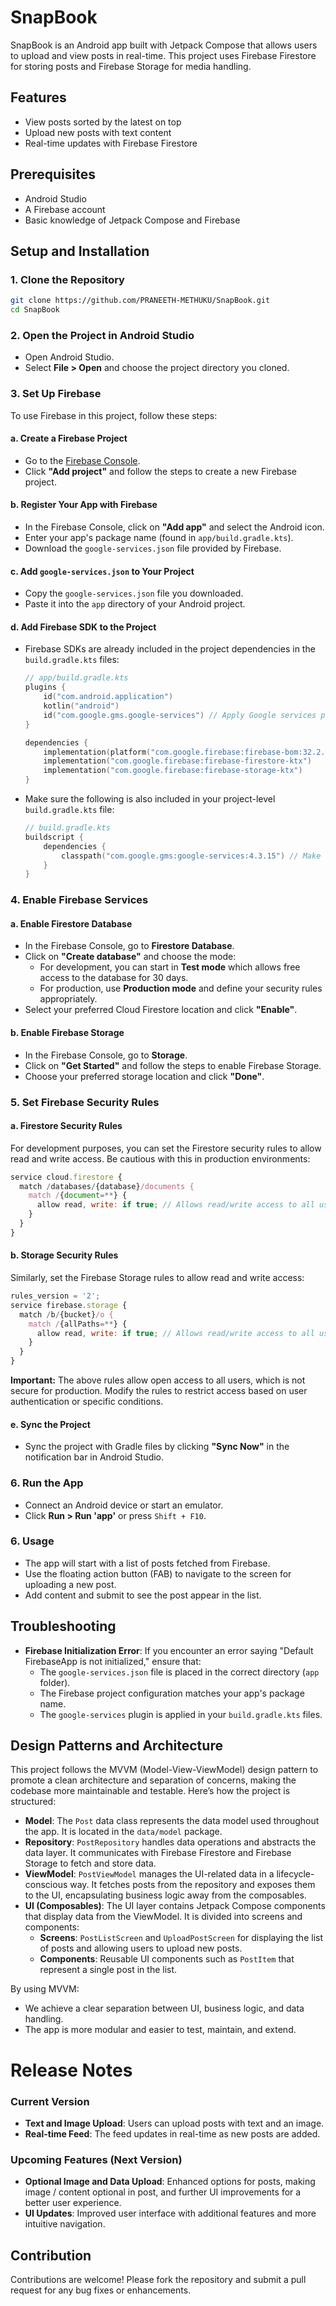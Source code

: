 
# SnapBook

SnapBook is an Android app built with Jetpack Compose that allows users to upload and view posts in real-time. This project uses Firebase Firestore for storing posts and Firebase Storage for media handling.

## Features
- View posts sorted by the latest on top
- Upload new posts with text content
- Real-time updates with Firebase Firestore

## Prerequisites
- Android Studio
- A Firebase account
- Basic knowledge of Jetpack Compose and Firebase

## Setup and Installation

### 1. Clone the Repository
```bash
git clone https://github.com/PRANEETH-METHUKU/SnapBook.git
cd SnapBook
```

### 2. Open the Project in Android Studio
- Open Android Studio.
- Select **File > Open** and choose the project directory you cloned.

### 3. Set Up Firebase
To use Firebase in this project, follow these steps:

#### a. Create a Firebase Project
- Go to the [Firebase Console](https://console.firebase.google.com/).
- Click **"Add project"** and follow the steps to create a new Firebase project.

#### b. Register Your App with Firebase
- In the Firebase Console, click on **"Add app"** and select the Android icon.
- Enter your app's package name (found in `app/build.gradle.kts`).
- Download the `google-services.json` file provided by Firebase.

#### c. Add `google-services.json` to Your Project
- Copy the `google-services.json` file you downloaded.
- Paste it into the `app` directory of your Android project.

#### d. Add Firebase SDK to the Project
- Firebase SDKs are already included in the project dependencies in the `build.gradle.kts` files:
    ```kotlin
    // app/build.gradle.kts
    plugins {
        id("com.android.application")
        kotlin("android")
        id("com.google.gms.google-services") // Apply Google services plugin
    }

    dependencies {
        implementation(platform("com.google.firebase:firebase-bom:32.2.0"))
        implementation("com.google.firebase:firebase-firestore-ktx")
        implementation("com.google.firebase:firebase-storage-ktx")
    }
    ```

- Make sure the following is also included in your project-level `build.gradle.kts` file:
    ```kotlin
    // build.gradle.kts
    buildscript {
        dependencies {
            classpath("com.google.gms:google-services:4.3.15") // Make sure this is the correct version
        }
    }
    ```
### 4. Enable Firebase Services

#### a. Enable Firestore Database
- In the Firebase Console, go to **Firestore Database**.
- Click on **"Create database"** and choose the mode:
  - For development, you can start in **Test mode** which allows free access to the database for 30 days.
  - For production, use **Production mode** and define your security rules appropriately.
- Select your preferred Cloud Firestore location and click **"Enable"**.

#### b. Enable Firebase Storage
- In the Firebase Console, go to **Storage**.
- Click on **"Get Started"** and follow the steps to enable Firebase Storage.
- Choose your preferred storage location and click **"Done"**.

### 5. Set Firebase Security Rules

#### a. Firestore Security Rules
For development purposes, you can set the Firestore security rules to allow read and write access. Be cautious with this in production environments:
```javascript
service cloud.firestore {
  match /databases/{database}/documents {
    match /{document=**} {
      allow read, write: if true; // Allows read/write access to all users
    }
  }
}
```

#### b. Storage Security Rules
Similarly, set the Firebase Storage rules to allow read and write access:
```javascript
rules_version = '2';
service firebase.storage {
  match /b/{bucket}/o {
    match /{allPaths=**} {
      allow read, write: if true; // Allows read/write access to all users
    }
  }
}
```

**Important:** The above rules allow open access to all users, which is not secure for production. Modify the rules to restrict access based on user authentication or specific conditions.
#### e. Sync the Project
- Sync the project with Gradle files by clicking **"Sync Now"** in the notification bar in Android Studio.

### 6. Run the App
- Connect an Android device or start an emulator.
- Click **Run > Run 'app'** or press `Shift + F10`.

### 6. Usage
- The app will start with a list of posts fetched from Firebase.
- Use the floating action button (FAB) to navigate to the screen for uploading a new post.
- Add content and submit to see the post appear in the list.

## Troubleshooting
- **Firebase Initialization Error**: If you encounter an error saying "Default FirebaseApp is not initialized," ensure that:
  - The `google-services.json` file is placed in the correct directory (`app` folder).
  - The Firebase project configuration matches your app's package name.
  - The `google-services` plugin is applied in your `build.gradle.kts` files.

## Design Patterns and Architecture

This project follows the MVVM (Model-View-ViewModel) design pattern to promote a clean architecture and separation of concerns, making the codebase more maintainable and testable. Here’s how the project is structured:

- **Model**: The `Post` data class represents the data model used throughout the app. It is located in the `data/model` package.
- **Repository**: `PostRepository` handles data operations and abstracts the data layer. It communicates with Firebase Firestore and Firebase Storage to fetch and store data.
- **ViewModel**: `PostViewModel` manages the UI-related data in a lifecycle-conscious way. It fetches posts from the repository and exposes them to the UI, encapsulating business logic away from the composables.
- **UI (Composables)**: The UI layer contains Jetpack Compose components that display data from the ViewModel. It is divided into screens and components:
  - **Screens**: `PostListScreen` and `UploadPostScreen` for displaying the list of posts and allowing users to upload new posts.
  - **Components**: Reusable UI components such as `PostItem` that represent a single post in the list.

By using MVVM:
- We achieve a clear separation between UI, business logic, and data handling.
- The app is more modular and easier to test, maintain, and extend.

# Release Notes

### Current Version
- **Text and Image Upload**: Users can upload posts with text and an image.
- **Real-time Feed**: The feed updates in real-time as new posts are added.

### Upcoming Features (Next Version)
- **Optional Image and Data Upload**: Enhanced options for posts, making image / content optional in post, and further UI improvements for a better user experience.
- **UI Updates**: Improved user interface with additional features and more intuitive navigation.


## Contribution
Contributions are welcome! Please fork the repository and submit a pull request for any bug fixes or enhancements.

